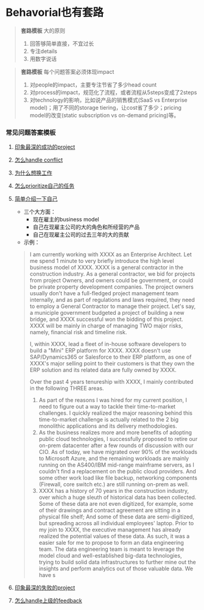 # Behavorial也有套路

>**套路模板** 大的原则
> 1. 回答够简单直接，不宜过长
> 1. 专注details
> 1. 用数字说话

>**套路模板** 每个问题答案必须体现impact
> 1. 对people的impact，主要专注节省了多少head count
> 1. 对process的impact，规范化了流程，或者流程从5steps变成了2steps
> 1. 对technology的影响，比如说产品的销售模式(SaaS vs Enterprise model)；用了不同的storage tiering，让cost省了多少；pricing model的改变(static subscription vs on-demand pricing)等。

### 常见问题答案模板
1. [印象最深的成功的project](./behavorial/bestproj)
1. [怎么handle conflict](./behavorial/bestproj)
1. [为什么想换工作](./behavorial/bestproj)
1. [怎么prioritize自己的任务](./behavorial/bestproj)
1. [简单介绍一下自己](./behavorial/bestproj)
    * 三个大方面：
        *  现在雇主的business model
        *  自己在现雇主公司的大的角色和所经营的产品
        *  自己在现雇主公司的过去三年的大的贡献
    * 示例：
    > I am currently working with XXXX as an Enterprise Architect. Let me spend 1 minute to very briefly introduce the high level business model of XXXX. XXXX is a general contractor in the construction industry. As a general contractor, we bid for projects from project Owners, and owners could be government, or could be private property development companies. The project owners usually don't have a full-fledged project management team internally, and as part of regulations and laws required, they need to employ a General Contractor to manage their project. Let's say, a municiple government budgeted a project of building a new bridge, and XXXX successful won the bidding of this project. XXXX will be mainly in charge of managing TWO major risks, namely, financial risk and timeline risk. 
    >
    > I, within XXXX, lead a fleet of in-house software developers to build a "Mini" ERP platform for XXXX. XXXX doesn't use SAP/Dynamics365 or Salesforce to their ERP platform, as one of XXXX's major selling point to their customers is that they own the ERP solution and its related data are fully owned by XXXX.
    >
    >Over the past 4 years tenureship with XXXX, I mainly contributed in the following THREE areas.
    > 1. As part of the reasons I was hired for my current position, I need to figure out a way to tackle their time-to-market challenges. I quickly realized the major reasoning behind this time-to-market challenge is actually related to the 2 big monolithic applications and its delivery methodologies. 
    > 1. As the business realizes more and more benefits of adopting public cloud technologies, I successfully proposed to retire our on-prem datacenter after a few rounds of discussion with our CIO. As of today, we have migrated over 90% of the workloads to Microsoft Azure, and the remaining workloads are mainly running on the AS400/IBM mid-range mainframe servers, as I couldn't find a replacement on the public cloud providers. And some other work load like file backup, networking components (Firewall, core switch etc.) are still running on-prem as well.
    > 1. XXXX has a history of 70 years in the construction industry, over which a huge sleuth of historical data has been collected. Some of these data are not even digitized, for example, some of their drawings and contract agreement are sitting in a physical file shelf; And some of these data are semi-digitized, but spreading across all individual employees' laptop. Prior to my join to XXXX, the executive management has already realized the potential values of these data. As such, it was a easier sale for me to propose to form an data engineering team. The data engineering team is meant to leverage the model cloud and well-established big-data technologies, trying to build solid data infrastructures to further mine out the insights and perform analytics out of those valuable data. We have s

1. [印象最深的失败的project](./behavorial/bestproj)
1. [怎么handle上级的feedback](./behavorial/bestproj)